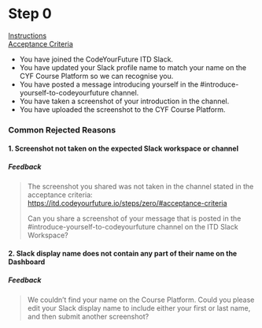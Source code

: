 # Step 0

[Instructions](https://itd.codeyourfuture.io/steps/zero/#instructions)  
[Acceptance Criteria](https://itd.codeyourfuture.io/steps/zero/#acceptance-criteria)
- You have joined the CodeYourFuture ITD Slack.
- You have updated your Slack profile name to match your name on the CYF Course Platform so we can recognise you.
- You have posted a message introducing yourself in the #introduce-yourself-to-codeyourfuture channel.
- You have taken a screenshot of your introduction in the channel.
- You have uploaded the screenshot to the CYF Course Platform.


### Common Rejected Reasons

#### 1. Screenshot not taken on the expected Slack workspace or channel

##### Feedback
> The screenshot you shared was not taken in the channel stated in the acceptance criteria: https://itd.codeyourfuture.io/steps/zero/#acceptance-criteria  
>
> Can you share a screenshot of your message that is posted in the #introduce-yourself-to-codeyourfuture channel on the ITD Slack Workspace?


#### 2. Slack display name does not contain any part of their name on the Dashboard

##### Feedback
> We couldn’t find your name on the Course Platform. Could you please edit your Slack display
> name to include either your first or last name, and then submit another screenshot?

